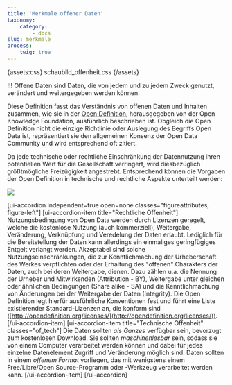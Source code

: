 ```yaml
---
title: 'Merkmale offener Daten'
taxonomy:
    category:
        - docs
slug: merkmale
process:
    twig: true
---
```


{assets:css}
schaubild_offenheit.css
{/assets}

!!! Offene Daten sind Daten, die von jedem und zu jedem Zweck genutzt, verändert und weitergegeben werden können.

Diese Definition fasst das Verständnis von offenen Daten und Inhalten zusammen, wie sie in der [Open Definition](https://opendefinition.org/), herausgegeben von der Open Knowledge Foundation, ausführlich beschrieben ist. Obgleich die Open Definition nicht die einzige Richtlinie oder Auslegung des Begriffs Open Data ist, repräsentiert sie den allgemeinen Konsenz der Open Data Community und wird entsprechend oft zitiert.



Da jede technische oder rechtliche Einschränkung der Datennutzung ihren potentiellen Wert für die Gesellschaft verringert, wird diesbezüglich größtmögliche Freizügigkeit angestrebt. Entsprechend können die Vorgaben der Open Definition in technische und rechtliche Aspekte unterteilt werden:

<div id="schaubild_offenheit">
    <noscript>
        <img src="merkmale/schaubild_offenheit.png">
    </noscript>

  <p markdown="1">

[ui-accordion independent=true open=none classes="figureattributes, figure-left"]
[ui-accordion-item title="Rechtliche Offenheit"]
Nutzungsbedingung von Open Data werden durch Lizenzen geregelt, welche die kostenlose Nutzung (auch kommerziell), Weitergabe, Veränderung, Verknüpfung und Veredelung der Daten erlaubt. Lediglich für die Bereitstellung der Daten kann allerdings ein einmaliges geringfügiges Entgelt verlangt werden.
Akzeptabel sind solche Nutzungseinschränkungen, die zur Kenntlichmachung der Urheberschaft des Werkes verpflichten oder der Erhaltung des "offenen" Charakters der Daten, auch bei deren Weitergabe, dienen. Dazu zählen u.a. die Nennung der Urheber und Mitwirkenden (Attribution - BY), Weitergabe unter gleichen oder ähnlichen Bedingungen (Share alike - SA) und die Kenntlichmachung von Änderungen bei der Weitergabe der Daten (Integrity).
Die Open Definition legt hierfür ausführliche Konventionen fest und führt eine Liste existierender Standard-Lizenzen an, die konform sind ([http://opendefinition.org/licenses/](http://opendefinition.org/licenses/)).
[/ui-accordion-item]
[ui-accordion-item title="Technische Offenheit" classes="of_tech"]
Die Daten sollten *als Ganzes* verfügbar sein, bevorzugt zum kostenlosen Download. Sie sollten *maschinenlesbar* sein, sodass sie von einem Computer verarbeitet werden können und dabei für jedes einzelne Datenelement Zugriff und Veränderung möglich sind. Daten sollten in einem *offenem Format* vorliegen, das mit wenigstens einem Free/Libre/Open Source-Programm oder -Werkzeug verarbeitet werden kann.
[/ui-accordion-item]
[/ui-accordion]
</p>
</div>




<!--
------------------------------
- Sunlight Foundation / Sebastopol / Obama
- Open-Data-Charter (G8 / International)
- Aktionsplan der Bundesregierung
- Datenlizenz Deutschland
- Europäisches Datenportal und Unterportale
- mCloud


Quellen:

https://opendefinition.org/od/2.1/en/
https://blog.okfn.org/2013/10/03/defining-open-data/ -->


<script type="text/javascript" src="merkmale/loadsvg.js"></script>
